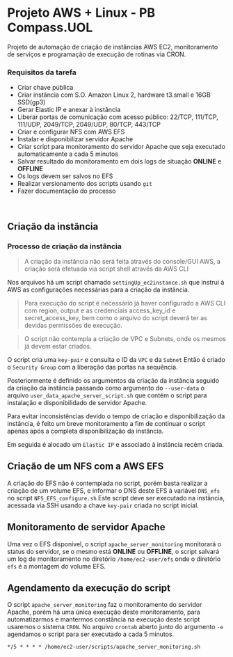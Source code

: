 # Projeto AWS + Linux - PB Compass.UOL
Projeto de automação de criação de instâncias AWS EC2, monitoramento de serviços e programação de execução de rotinas via CRON.


### Requisitos da tarefa

* Criar chave pública
* Criar instância com S.O. Amazon Linux 2, hardware t3.small e 16GB SSD(gp3)
* Gerar Elastic IP e anexar à instância
* Liberar portas de comunicação com acesso público: 22/TCP, 111/TCP, 111/UDP, 2049/TCP, 2049/UDP, 80/TCP, 443/TCP
* Criar e configurar NFS com AWS EFS
* Instalar e disponibilizar servidor Apache
* Criar script para monitoramento do servidor Apache que seja executado automaticamente a cada 5 minutos
* Salvar resultado do monitoramento em dois logs de situação **ONLINE** e **OFFLINE**
* Os logs devem ser salvos no EFS
* Realizar versionamento dos scripts usando ```git```
* Fazer documentação do processo
</br>

## Criação da instância

### Processo de criação da instância
> A criação da instância não será feita através do console/GUI AWS, a criação será efetuada via script shell através da AWS CLI

Nos arquivos há um script chamado `settingUp_ec2instance.sh` que instrui à AWS as configurações necessárias para a criação da instância.

> Para execução do script é necessário já haver configurado a AWS CLI com region, output e as credenciais access_key_id e secret_access_key, bem como o arquivo do script deverá ter as devidas permissões de execução.

> O script não contempla a criação de VPC e Subnets, onde os mesmos já devem estar criados.

O script cria uma `key-pair` e consulta o ID da `VPC` e da `Subnet`
Então é criado o `Security Group` com a liberação das portas na sequência.

Posteriormente é definido os argumentos da criação da instância seguido da criação da instância passando como argumento do `--user-data` o arquivo `user_data_apache_server_script.sh` que contém o script para instalação e disponibilidado de servidor Apache.

Para evitar inconsistências devido o tempo de criação e disponibilização da instância, é feito um breve monitoramento a fim de continuar o script apenas após a completa disponibilização da instância.

Em seguida é alocado um `Elastic IP` e associado à instância recém criada.


## Criação de um NFS com a AWS EFS
A criação do EFS não é contemplada no script, porém basta realizar a criação de um volume EFS, e informar o DNS deste EFS à variável `DNS_efs` no script `NFS_EFS_configure.sh`
Este script deve ser executado na instância, acessada via SSH usando a chave `key-pair` criada no script inicial.


## Monitoramento de servidor Apache
Uma vez o EFS disponível, o script `apache_server_monitoring` monitorará o status do servidor, se o mesmo está **ONLINE** ou **OFFLINE**, o script salvará um log de monitoramento no diretório `/home/ec2-user/efs` onde o diretório `efs` é a montagem do volume EFS.

## Agendamento da execução do script
O script `apache_server_monitoring` faz o monitoramento do servidor Apache, porém há uma única execução deste monitoramento, para automatizarmos e mantermos constância na execução deste script usaremos o sistema `CRON`. No arquivo `crontab` aberto junto do argumento `-e` agendamos o script para ser executado a cada 5 minutos.

```*/5 * * * * /home/ec2-user/scripts/apache_server_monitoring.sh```
